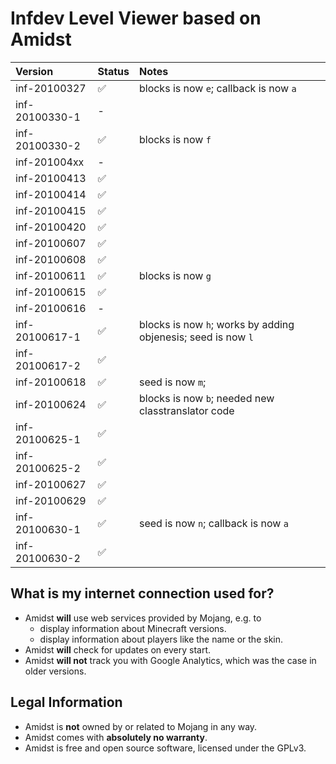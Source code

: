 # Infdev Level Viewer based on Amidst


Version        | Status | Notes
:------------- | :--    | :--
inf-20100327   | ✅     | blocks is now `e`; callback is now `a`
inf-20100330-1 | -      |
inf-20100330-2 | ✅     | blocks is now `f`
inf-201004xx   | -      |
inf-20100413   | ✅     | 
inf-20100414   | ✅     | 
inf-20100415   | ✅     | 
inf-20100420   | ✅     | 
inf-20100607   | ✅     | 
inf-20100608   | ✅     | 
inf-20100611   | ✅     | blocks is now `g`
inf-20100615   | ✅     | 
inf-20100616   | -      |
inf-20100617-1 | ✅     | blocks is now `h`; works by adding objenesis; seed is now `l`
inf-20100617-2 | ✅     |
inf-20100618   | ✅     | seed is now `m`; 
inf-20100624   | ✅     | blocks is now `b`; needed new classtranslator code
inf-20100625-1 | ✅     |
inf-20100625-2 | ✅     |
inf-20100627   | ✅     |
inf-20100629   | ✅     |
inf-20100630-1 | ✅     | seed is now `n`; callback is now `a`
inf-20100630-2 | ✅     |

## What is my internet connection used for?

* Amidst **will** use web services provided by Mojang, e.g. to
  * display information about Minecraft versions.
  * display information about players like the name or the skin.
* Amidst **will** check for updates on every start.
* Amidst **will not** track you with Google Analytics, which was the case in older versions.

## Legal Information

* Amidst is **not** owned by or related to Mojang in any way.
* Amidst comes with **absolutely no warranty**.
* Amidst is free and open source software, licensed under the GPLv3.

